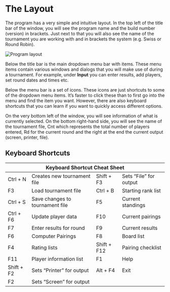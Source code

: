 # The Layout
The program has a very simple and intuitive layout. In the top left of the title bar of the window, you will see the
program name and the build number (version) in brackets. Just next to that you will also see the name of the
tournament you are working with and in brackets the system (e.g. Swiss or Round Robin).

![Program layout](/3.png)

Below the title bar is the main dropdown menu bar with items. These menu items contain various windows and
dialogs that you will make use of during a tournament. For example, under **Input** you can enter results, add
players, set round dates and times etc.

Below the menu bar is a set of icons. These icons are just shortcuts to some of the dropdown menu items. It’s
faster to click these than to first go into the menu and find the item you want. However, there are also keyboard
shortcuts that you can learn if you want to quickly access different options.

On the very bottom left of the window, you will see information of what is currently selected. On the bottom
right-hand side, you will see the name of the tournament file, Cnt which represents the total number of players
entered, Rd for the current round and the right at the end the current output (screen, printer, file).

## Keyboard Shortcuts

<table><thead>
  <tr>
    <th colspan="4" style="text-align: center">Keyboard Shortcut Cheat Sheet</th>
  </tr></thead>
<tbody>
  <tr>
    <td>Ctrl + N</td>
    <td>Creates new tournament file</td>
    <td>Shift + F3</td>
    <td>Sets “File” for output</td>
  </tr>
  <tr>
    <td>F3</td>
    <td>Load tournament file</td>
    <td>Ctrl + B</td>
    <td>Starting rank list</td>
  </tr>
  <tr>
    <td>Ctrl + S</td>
    <td>Save changes to tournament file</td>
    <td>F5</td>
    <td>Current standings</td>
  </tr>
  <tr>
    <td>Ctrl + F6</td>
    <td>Update player data</td>
    <td>F10</td>
    <td>Current pairings</td>
  </tr>
  <tr>
    <td>F7</td>
    <td>Enter results for round</td>
    <td>F9</td>
    <td>Current results</td>
  </tr>
  <tr>
    <td>F6</td>
    <td>Computer Pairings</td>
    <td>F8</td>
    <td>Board list</td>
  </tr>
  <tr>
    <td>F4</td>
    <td>Rating lists</td>
    <td>Shift + F12</td>
    <td>Pairing checklist</td>
  </tr>
  <tr>
    <td>F11</td>
    <td>Player information list</td>
    <td>F1</td>
    <td>Help</td>
  </tr>
  <tr>
    <td>Shift + F2</td>
    <td>Sets “Printer” for output</td>
    <td>Alt + F4</td>
    <td>Exit</td>
  </tr>
  <tr>
    <td>F2</td>
    <td>Sets “Screen” for output</td>
    <td colspan="2"></td>
  </tr>
</tbody></table>